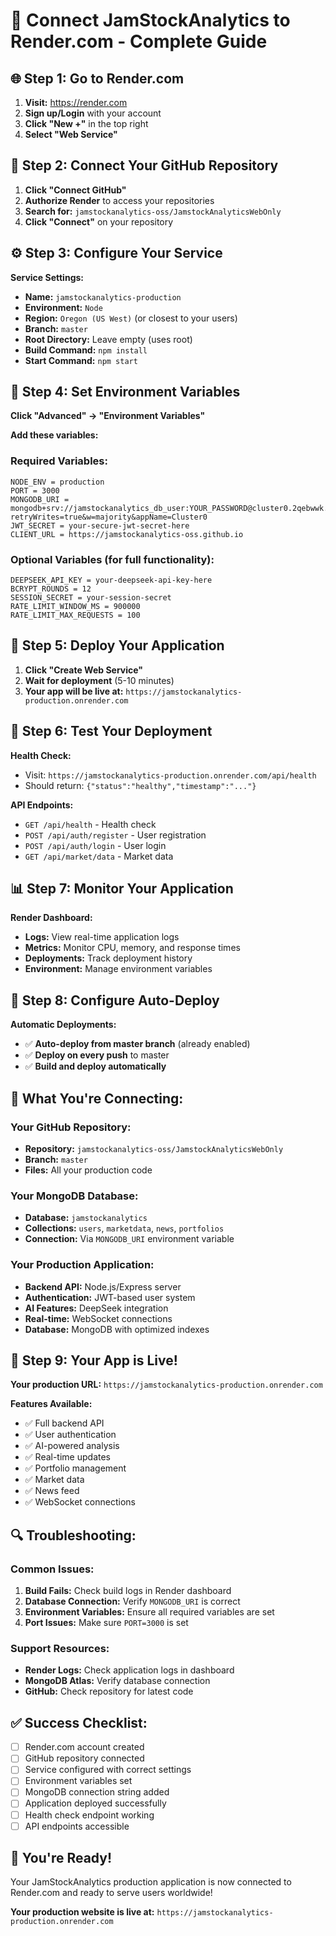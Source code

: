 # 🚀 Connect JamStockAnalytics to Render.com - Complete Guide

## 🌐 Step 1: Go to Render.com
1. **Visit:** https://render.com
2. **Sign up/Login** with your account
3. **Click "New +"** in the top right
4. **Select "Web Service"**

## 🔗 Step 2: Connect Your GitHub Repository
1. **Click "Connect GitHub"**
2. **Authorize Render** to access your repositories
3. **Search for:** `jamstockanalytics-oss/JamstockAnalyticsWebOnly`
4. **Click "Connect"** on your repository

## ⚙️ Step 3: Configure Your Service
**Service Settings:**
- **Name:** `jamstockanalytics-production`
- **Environment:** `Node`
- **Region:** `Oregon (US West)` (or closest to your users)
- **Branch:** `master`
- **Root Directory:** Leave empty (uses root)
- **Build Command:** `npm install`
- **Start Command:** `npm start`

## 🔐 Step 4: Set Environment Variables
**Click "Advanced" → "Environment Variables"**

**Add these variables:**

### Required Variables:
```
NODE_ENV = production
PORT = 3000
MONGODB_URI = mongodb+srv://jamstockanalytics_db_user:YOUR_PASSWORD@cluster0.2qebwwk.mongodb.net/jamstockanalytics?retryWrites=true&w=majority&appName=Cluster0
JWT_SECRET = your-secure-jwt-secret-here
CLIENT_URL = https://jamstockanalytics-oss.github.io
```

### Optional Variables (for full functionality):
```
DEEPSEEK_API_KEY = your-deepseek-api-key-here
BCRYPT_ROUNDS = 12
SESSION_SECRET = your-session-secret
RATE_LIMIT_WINDOW_MS = 900000
RATE_LIMIT_MAX_REQUESTS = 100
```

## 🚀 Step 5: Deploy Your Application
1. **Click "Create Web Service"**
2. **Wait for deployment** (5-10 minutes)
3. **Your app will be live at:** `https://jamstockanalytics-production.onrender.com`

## 🧪 Step 6: Test Your Deployment
**Health Check:**
- Visit: `https://jamstockanalytics-production.onrender.com/api/health`
- Should return: `{"status":"healthy","timestamp":"..."}`

**API Endpoints:**
- `GET /api/health` - Health check
- `POST /api/auth/register` - User registration
- `POST /api/auth/login` - User login
- `GET /api/market/data` - Market data

## 📊 Step 7: Monitor Your Application
**Render Dashboard:**
- **Logs:** View real-time application logs
- **Metrics:** Monitor CPU, memory, and response times
- **Deployments:** Track deployment history
- **Environment:** Manage environment variables

## 🔧 Step 8: Configure Auto-Deploy
**Automatic Deployments:**
- ✅ **Auto-deploy from master branch** (already enabled)
- ✅ **Deploy on every push** to master
- ✅ **Build and deploy automatically**

## 🎯 What You're Connecting:

### Your GitHub Repository:
- **Repository:** `jamstockanalytics-oss/JamstockAnalyticsWebOnly`
- **Branch:** `master`
- **Files:** All your production code

### Your MongoDB Database:
- **Database:** `jamstockanalytics`
- **Collections:** `users`, `marketdata`, `news`, `portfolios`
- **Connection:** Via `MONGODB_URI` environment variable

### Your Production Application:
- **Backend API:** Node.js/Express server
- **Authentication:** JWT-based user system
- **AI Features:** DeepSeek integration
- **Real-time:** WebSocket connections
- **Database:** MongoDB with optimized indexes

## 🎉 Step 9: Your App is Live!
**Your production URL:** `https://jamstockanalytics-production.onrender.com`

**Features Available:**
- ✅ Full backend API
- ✅ User authentication
- ✅ AI-powered analysis
- ✅ Real-time updates
- ✅ Portfolio management
- ✅ Market data
- ✅ News feed
- ✅ WebSocket connections

## 🔍 Troubleshooting:

### Common Issues:
1. **Build Fails:** Check build logs in Render dashboard
2. **Database Connection:** Verify `MONGODB_URI` is correct
3. **Environment Variables:** Ensure all required variables are set
4. **Port Issues:** Make sure `PORT=3000` is set

### Support Resources:
- **Render Logs:** Check application logs in dashboard
- **MongoDB Atlas:** Verify database connection
- **GitHub:** Check repository for latest code

## ✅ Success Checklist:
- [ ] Render.com account created
- [ ] GitHub repository connected
- [ ] Service configured with correct settings
- [ ] Environment variables set
- [ ] MongoDB connection string added
- [ ] Application deployed successfully
- [ ] Health check endpoint working
- [ ] API endpoints accessible

## 🚀 You're Ready!
Your JamStockAnalytics production application is now connected to Render.com and ready to serve users worldwide!

**Your production website is live at:**
`https://jamstockanalytics-production.onrender.com`
